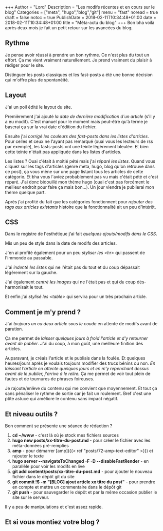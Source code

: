 +++
Author = "Lord"
Description = "Les modifs récentes et en cours sur le blog"
Categories = ["meta", "hugo","blog","git"]
menu = "fast"
noread = true
draft = false
notoc = true
PublishDate = 2018-02-11T10:34:48+01:00
date = 2018-02-11T10:34:48+01:00
title = "Méta-actu du blog"
+++
Bon bha voilà après deux mois je fait un petit retour sur les avancées du blog.

## Rythme
Je pense avoir réussi à prendre un bon rythme.
Ce n'est plus du tout un effort.
Ça me vient vraiment naturellement.
Je prend vraiment du plaisir à rédiger pour le site.

Distinguer les posts classiques et les fast-posts a été une bonne décision qui m'offre plus de spontanéité.

## Layout
J'ai un poil édité le layout du site.

Premièrement j'ai ajouté *la date de dernière modification d'un article* (s'il y a eu modif).
C'est manuel pour le moment mais peut-être qu'à terme je baserai ça sur la vrai date d'édition du fichier.

Ensuite j'ai *corrigé les couleurs des fast-posts dans les listes d'articles*.
Pour celles et ceux ne l'ayant pas remarqué (ouai vous les lecteurs de rss par exemple), les fasts-posts ont une teinte légèrement bleutée.
Et bien cette teinte n'était pas appliquée dans les listes d'articles.

Les listes ?
Ouai c'était à moitié pété mais j'ai *réparé les listes*.
Quand vous cliquez sur les tags d'articles (genre meta, hugo, blog qu'on retrouve dans ce post), ça vous mène sur une page listant tous les articles de cette catégorie.
Et bha vous l'aviez probablement pas vu mais c'était pété et c'est réparé.
J'ai donc bidouillé mon thème hugo (ouai c'est pas forcément le meilleur endroit pour faire ça mais bon…).
Un jour viendra je publierai mon thème quelque part.

Après j'ai profité du fait que les catégories fonctionnent pour *rajouter des tags aux articles existants* histoire que la fonctionnalité ait un peu d'intérêt.

## CSS
Dans le registre de l'esthétique j'ai fait *quelques ajouts/modifs dans le CSS*.

Mis un peu de style dans la date de modifs des articles.

J'en ai profité également pour un peu *styliser les \<hr>* qui passent de l'immonde au passable.

J'ai *indenté les listes* qui ne l'était pas du tout et du coup dépassait légèrement sur la gauche.

J'ai également *centré les images* qui ne l'était pas et qui du coup dés-harmonisait le tout.

Et enfin j'ai *stylisé les \<table>* qui servira pour un très prochain article.

## Comment je m'y prend ?
J'ai *toujours un ou deux article sous le coude* en attente de modifs avant de parution.

Ça me permet de *laisser quelques jours à froid l'article et d'y retourner avant de publier*.
J'ai du coup, à mon goût, une meilleure finition des articles.

Auparavant, je créais l'article et le publiais dans la foulée.
Et quelques heures/jours après je voulais toujours modifier des trucs bénins ou non.
*En laissant l'article en attente quelques jours et en m'y repenchant dessus avant de le publier, j'arrive à le relire.*
Ça me permet de voir tout plein de fautes et de tournures de phrases foireuses.

Je rajoute/enlève du contenu qui me convient que moyennement.
Et tout ça sans pénaliser le rythme de sortie car je fait un roulement.
Bref c'est une ptite astuce qui améliore le contenu sans impact négatif.

## Et niveau outils ?
Bon comment se présente une séance de rédaction ?

  1. **cd ~/www** - c'est là où je stock mes fichiers sources
  2. **hugo new posts/xx-titre-du-post.md** - pour créer le fichier avec les méta-données pré-remplies
  3. **amp** - pour démarrer [amp]({{< ref "posts/72-amp-text-editor" >}}) et rajouter le texte
  4. **hugo server --navigateToChanged -F -D --disableFastRender** - en parallèle pour voir les modifs en live
  5. **git add content/posts/xx-titre-du-post.md** - pour ajouter le nouveau fichier dans le dépôt git du site
  6. **git commit !$ -m "[BLOG] ajout article xx titre du post"** - pour prendre en compte et mettre un commentaire dans le dépôt git
  7. **git push** - pour sauvegarder le dépôt et par la même occasion publier le site sur le serveur.

Il y a peu de manipulations et c'est assez rapide.

## Et si vous montiez votre blog ?

